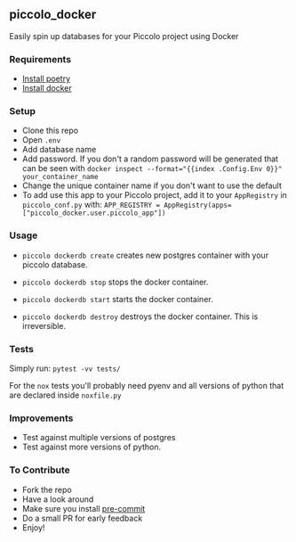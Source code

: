 ## piccolo_docker
Easily spin up databases for your Piccolo project using Docker

### Requirements
- [Install poetry](https://python-poetry.org/docs/#installation)
- [Install docker](https://docs.docker.com/get-docker/)

### Setup

- Clone this repo
- Open `.env`
- Add database name
- Add password. If you don't a random password will be generated that can be seen with `docker inspect --format="{{index .Config.Env 0}}" your_container_name`
- Change the unique container name if you don't want to use the default
- To add use this app to your Piccolo project, add it to your `AppRegistry` in `piccolo_conf.py` with: `APP_REGISTRY = AppRegistry(apps=["piccolo_docker.user.piccolo_app"])`


### Usage
- `piccolo dockerdb create`
creates new postgres container with your piccolo database.

- `piccolo dockerdb stop`
stops the docker container.

- `piccolo dockerdb start`
starts the docker container.

- `piccolo dockerdb destroy`
destroys the docker container. This is irreversible.

### Tests
Simply run:
`pytest -vv tests/`

For the `nox` tests you'll probably need pyenv and all versions of python that are declared inside `noxfile.py`

### Improvements
- Test against multiple versions of postgres
- Test against more versions of python.


### To Contribute
- Fork the repo
- Have a look around
- Make sure you install [pre-commit](https://pre-commit.com/)
- Do a small PR for early feedback
- Enjoy!
